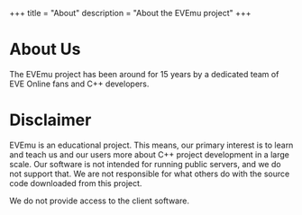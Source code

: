 +++
title = "About"
description = "About the EVEmu project"
+++

# About Us
The EVEmu project has been around for 15 years by a dedicated team of EVE Online fans and C++ developers.

# Disclaimer
EVEmu is an educational project. This means, our primary interest is to learn and teach us and our users more about C++ project development in a large scale. Our software is not intended for running public servers, and we do not support that. We are not responsible for what others do with the source code downloaded from this project.

We do not provide access to the client software.